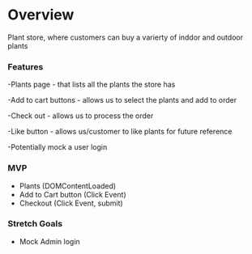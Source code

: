 # Overview
Plant store, where customers can buy a varierty of inddor and outdoor plants


### Features
-Plants page - that lists all the plants the store has

-Add to cart buttons - allows us to select the plants and add to order

-Check out -  allows us to process the order

-Like button - allows us/customer to like plants for future reference 

-Potentially mock a user login




### MVP
* Plants (DOMContentLoaded)
* Add to Cart button (Click Event)
* Checkout (Click Event, submit)

### Stretch Goals
* Mock Admin login